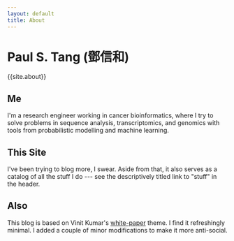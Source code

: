 ```yaml
---
layout: default
title: About
---
```


Paul S. Tang (鄧信和)
=====================

{{site.about}}

Me
--
I'm a research engineer working in cancer bioinformatics, where I try to solve problems in sequence analysis, transcriptomics, and genomics with tools from probabilistic modelling and machine learning.

This Site
---------
I've been trying to blog more, I swear. Aside from that, it also serves as a catalog of all the stuff I do --- see the descriptively titled link to "stuff" in the header.

Also
----
This blog is based on Vinit Kumar's <a href="https://github.com/vinitkumar/white-paper">white-paper</a> theme. I find it refreshingly minimal. I added a couple of minor modifications to make it more anti-social.
